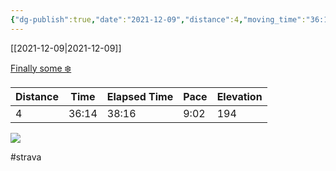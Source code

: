 ```yaml
---
{"dg-publish":true,"date":"2021-12-09","distance":4,"moving_time":"36:14","elapsed_time":"38:16","pace":"9:02","total_elevation_gain":194,"url":"https://www.strava.com/activities/6364659161","permalink":"/01-personal/strava/2021-12-09-finally-some/","dgPassFrontmatter":true}
---
```



[[2021-12-09\|2021-12-09]]

[Finally some ❄️](https://www.strava.com/activities/6364659161)

| Distance | Time  | Elapsed Time | Pace | Elevation |
| -------- | ----- | ------------ | ---- | --------- |
| 4        | 36:14 | 38:16        | 9:02 | 194       |



    
![](https://dgtzuqphqg23d.cloudfront.net/18snxKv9wqwNsTwSn-B8FAvnWdiipJR3XxBhp7ZUfsk-768x576.jpg)

    

#strava
